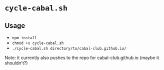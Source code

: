 # `cycle-cabal.sh`

## Usage

* `npm install`
* `chmod +x cycle-cabal.sh`
* `./cycle-cabal.sh directory/to/cabal-club.github.io/`

Note: it currently also pushes to the repo for cabal-club.github.io (maybe it shouldn't?)
